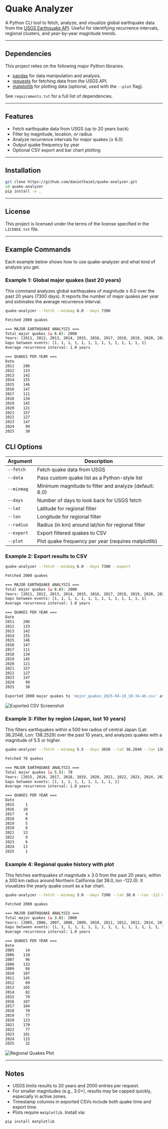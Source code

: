 # Quake Analyzer

A Python CLI tool to fetch, analyze, and visualize global earthquake data from the [USGS Earthquake API](https://earthquake.usgs.gov/fdsnws/event/1/). Useful for identifying recurrence intervals, regional clusters, and year-by-year magnitude trends.

---

## Dependencies
This project relies on the following major Python libraries:
- [pandas](https://pandas.pydata.org/) for data manipulation and analysis.
- [requests](https://requests.readthedocs.io/en/latest/) for fetching data from the USGS API.
- [matplotlib](https://matplotlib.org/) for plotting data (optional, used with the `--plot` flag).

See `requirements.txt` for a full list of dependencies.

---

## Features

- Fetch earthquake data from USGS (up to 20 years back)
- Filter by magnitude, location, or radius
- Analyze recurrence intervals for major quakes (≥ 6.0)
- Output quake frequency by year
- Optional CSV export and bar chart plotting

---

## Installation

```bash
git clone https://github.com/danielhaim1/quake-analyzer.git
cd quake-analyzer
pip install -e .
```

---

## License
This project is licensed under the terms of the license specified in the `LICENSE.txt` file.

---

## Example Commands
Each example below shows how to use quake-analyzer and what kind of analysis you get.

### Example 1: Global major quakes (last 20 years)
This command analyzes global earthquakes of magnitude ≥ 6.0 over the past 20 years (7300 days). It reports the number of major quakes per year and estimates the average recurrence interval.

```bash
quake-analyzer --fetch --minmag 6.0 --days 7300
```

```bash
Fetched 2000 quakes

=== MAJOR EARTHQUAKE ANALYSIS ===
Total major quakes (≥ 6.0): 2000
Years: [2011, 2012, 2013, 2014, 2015, 2016, 2017, 2018, 2019, 2020, 2021, 2022, 2023, 2024, 2025]
Gaps between events: [1, 1, 1, 1, 1, 1, 1, 1, 1, 1, 1, 1, 1, 1]
Average recurrence interval: 1.0 years

=== QUAKES PER YEAR ===
Date
2011    206
2012    133
2013    142
2014    155
2015    146
2016    147
2017    111
2018    134
2019    145
2020    121
2021    157
2022    127
2023    147
2024     99
2025     30
```

## CLI Options

| Argument        | Description                                                |
|----------------|------------------------------------------------------------|
| `--fetch`       | Fetch quake data from USGS                                |
| `--data`        | Pass custom quake list as a Python-style list             |
| `--minmag`      | Minimum magnitude to filter and analyze (default: 6.0)    |
| `--days`        | Number of days to look back for USGS fetch                |
| `--lat`         | Latitude for regional filter                              |
| `--lon`         | Longitude for regional filter                             |
| `--radius`      | Radius (in km) around lat/lon for regional filter         |
| `--export`      | Export filtered quakes to CSV                             |
| `--plot`        | Plot quake frequency per year (requires matplotlib)       |

### Example 2: Export results to CSV
```bash
quake-analyzer --fetch --minmag 6.0 --days 7300 --export
```

```bash
Fetched 2000 quakes

=== MAJOR EARTHQUAKE ANALYSIS ===
Total major quakes (≥ 6.0): 2000
Years: [2011, 2012, 2013, 2014, 2015, 2016, 2017, 2018, 2019, 2020, 2021, 2022, 2023, 2024, 2025]
Gaps between events: [1, 1, 1, 1, 1, 1, 1, 1, 1, 1, 1, 1, 1, 1]
Average recurrence interval: 1.0 years

=== QUAKES PER YEAR ===
Date
2011    206
2012    133
2013    142
2014    155
2015    146
2016    147
2017    111
2018    134
2019    145
2020    121
2021    157
2022    127
2023    147
2024     99
2025     30

Exported 2000 major quakes to 'major_quakes_2025-04-18_10-34-46.csv' at 2025-04-18T10:34:46.478832
```

![Exported CSV Screenshot](docs/example-2-export-to-csv.png)

### Example 3: Filter by region (Japan, last 10 years)
This filters earthquakes within a 500 km radius of central Japan (Lat: 36.2048, Lon: 138.2529) over the past 10 years, and analyzes quakes with a magnitude of 5.5 or higher.

```bash
quake-analyzer --fetch --minmag 5.5 --days 3650 --lat 36.2048 --lon 138.2529 --radius 500
```

```bash
Fetched 78 quakes

=== MAJOR EARTHQUAKE ANALYSIS ===
Total major quakes (≥ 5.5): 78
Years: [2015, 2016, 2017, 2018, 2019, 2020, 2021, 2022, 2023, 2024, 2025]
Gaps between events: [1, 1, 1, 1, 1, 1, 1, 1, 1, 1]
Average recurrence interval: 1.0 years

=== QUAKES PER YEAR ===
Date
2015     1
2016    10
2017     4
2018     8
2019     5
2020     8
2021    13
2022     9
2023     6
2024    13
2025     1
```

### Example 4: Regional quake history with plot
This fetches earthquakes of magnitude ≥ 3.0 from the past 20 years, within a 300 km radius around Northern California (lat 38.0, lon -122.0). It visualizes the yearly quake count as a bar chart.

```bash
quake-analyzer --fetch --minmag 3.0 --days 7300 --lat 38.0 --lon -122.0 --radius 300 --plot
```

```bash
Fetched 2000 quakes

=== MAJOR EARTHQUAKE ANALYSIS ===
Total major quakes (≥ 3.0): 2000
Years: [2005, 2006, 2007, 2008, 2009, 2010, 2011, 2012, 2013, 2014, 2015, 2016, 2017, 2018, 2019, 2020, 2021, 2022, 2023, 2024, 2025]
Gaps between events: [1, 1, 1, 1, 1, 1, 1, 1, 1, 1, 1, 1, 1, 1, 1, 1, 1, 1, 1, 1]
Average recurrence interval: 1.0 years

=== QUAKES PER YEAR ===
Date
2005     14
2006    110
2007     96
2008    133
2009     84
2010    107
2011    145
2012     69
2013    105
2014     82
2015     79
2016    107
2017    104
2018     70
2019     77
2020    123
2021    170
2022     77
2023    101
2024    115
2025     32
```

![Regional Quakes Plot](docs/example-4-plot.png)

---

## Notes

- USGS limits results to 20 years and 2000 entries per request.
- For smaller magnitudes (e.g., 3.0+), results may be capped quickly, especially in active zones.
- Timestamp columns in exported CSVs include both quake time and export time.
- Plots require `matplotlib`. Install via:

```bash
pip install matplotlib
```


